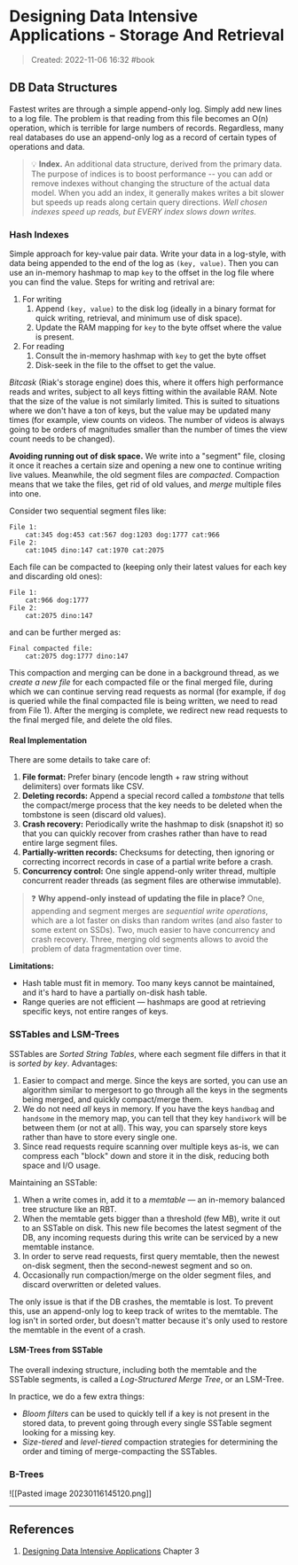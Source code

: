 # Designing Data Intensive Applications - Storage And Retrieval
> Created: 2022-11-06 16:32
> #book 

## DB Data Structures

Fastest writes are through a simple append-only log. Simply add new lines to a log file. The problem is that reading from this file becomes an O(n) operation, which is terrible for large numbers of records. Regardless, many real databases do use an append-only log as a record of certain types of operations and data.

> 💡 **Index.** An additional data structure, derived from the primary data. The purpose of indices is to boost performance -- you can add or remove indexes without changing the structure of the actual data model. When you add an index, it generally makes writes a bit slower but speeds up reads along certain query directions. _Well chosen indexes speed up reads, but EVERY index slows down writes._

### Hash Indexes

Simple approach for key-value pair data. Write your data in a log-style, with data being appended to the end of the log as `(key, value)`. Then you can use an in-memory hashmap to map `key` to the offset in the log file where you can find the value. Steps for writing and retrival are:

1. For writing
   1. Append `(key, value)` to the disk log (ideally in a binary format for quick writing, retrieval, and minimum use of disk space).
   2. Update the RAM mapping for `key` to the byte offset where the value is present.
2. For reading
   1. Consult the in-memory hashmap with `key` to get the byte offset
   2. Disk-seek in the file to the offset to get the value.

_Bitcask_ (Riak's storage engine) does this, where it offers high performance reads and writes, subject to all keys fitting within the available RAM. Note that the size of the value is not similarly limited. This is suited to situations where we don't have a ton of keys, but the value may be updated many times (for example, view counts on videos. The number of videos is always going to be orders of magnitudes smaller than the number of times the view count needs to be changed).

**Avoiding running out of disk space.** We write into a "segment" file, closing it once it reaches a certain size and opening a new one to continue writing live values. Meanwhile, the old segment files are _compacted_. Compaction means that we take the files, get rid of old values, and _merge_ multiple files into one.

Consider two sequential segment files like:

```
File 1:
	cat:345 dog:453 cat:567 dog:1203 dog:1777 cat:966
File 2:
	cat:1045 dino:147 cat:1970 cat:2075
```

Each file can be compacted to (keeping only their latest values for each key and discarding old ones):

```
File 1:
	cat:966 dog:1777
File 2:
	cat:2075 dino:147
```

and can be further merged as:

```
Final compacted file:
	cat:2075 dog:1777 dino:147
```

This compaction and merging can be done in a background thread, as we _create a new file_ for each compacted file or the final merged file, during which we can continue serving read requests as normal (for example, if `dog` is queried while the final compacted file is being written, we need to read from File 1). After the merging is complete, we redirect new read requests to the final merged file, and delete the old files.

#### Real Implementation

There are some details to take care of:
1. **File format:** Prefer binary (encode length + raw string without delimiters) over formats like CSV.
2. **Deleting records:** Append a special record called a _tombstone_ that tells the compact/merge process that the key needs to be deleted when the tombstone is seen (discard old values).
3. **Crash recovery:** Periodically write the hashmap to disk (snapshot it) so that you can quickly recover from crashes rather than have to read entire large segment files.
4. **Partially-written records:** Checksums for detecting, then ignoring or correcting incorrect records in case of a partial write before a crash.
5. **Concurrency control:** One single append-only writer thread, multiple concurrent reader threads (as segment files are otherwise immutable).

> ❓ **Why append-only instead of updating the file in place?** One, appending and segment merges are *sequential write operations*, which are a lot faster on disks than random writes (and also faster to some extent on SSDs). Two, much easier to have concurrency and crash recovery. Three, merging old segments allows to avoid the problem of data fragmentation over time.

**Limitations:**

+ Hash table must fit in memory. Too many keys cannot be maintained, and it's hard to have a partially on-disk hash table.
+ Range queries are not efficient — hashmaps are good at retrieving specific keys, not entire ranges of keys.

### SSTables and LSM-Trees

SSTables are _Sorted String Tables_, where each segment file differs in that it is _sorted by key_. Advantages:
1. Easier to compact and merge. Since the keys are sorted, you can use an algorithm similar to mergesort to go through all the keys in the segments being merged, and quickly compact/merge them.
2. We do not need _all_ keys in memory. If you have the keys `handbag` and `handsome` in the memory map, you can tell that they key `handiwork` will be between them (or not at all). This way, you can sparsely store keys rather than have to store every single one.
3. Since read requests require scanning over multiple keys as-is, we can compress each "block" down and store it in the disk, reducing both space and I/O usage.

Maintaining an SSTable:
1. When a write comes in, add it to a _memtable_ — an in-memory balanced tree structure like an RBT.
2. When the memtable gets bigger than a threshold (few MB), write it out to an SSTable on disk. This new file becomes the latest segment of the DB, any incoming requests during this write can be serviced by a new memtable instance.
3. In order to serve read requests, first query memtable, then the newest on-disk segment, then the second-newest segment and so on.
4. Occasionally run compaction/merge on the older segment files, and discard overwritten or deleted values.

The only issue is that if the DB crashes, the memtable is lost. To prevent this, use an append-only log to keep track of writes to the memtable. The log isn't in sorted order, but doesn't matter because it's only used to restore the memtable in the event of a crash.

#### LSM-Trees from SSTable

The overall indexing structure, including both the memtable and the SSTable segments, is called a _Log-Structured Merge Tree_, or an LSM-Tree.

In practice, we do a few extra things:
+ _Bloom filters_ can be used to quickly tell if a key is not present in the stored data, to prevent going through every single SSTable segment looking for a missing key.
+ _Size-tiered_ and _level-tiered_ compaction strategies for determining the order and timing of merge-compacting the SSTables.

### B-Trees

![[Pasted image 20230116145120.png]]



----

## References
1. [Designing Data Intensive Applications](https://www.oreilly.com/library/view/designing-data-intensive-applications/9781491903063/) Chapter 3
